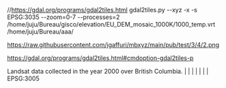 //https://gdal.org/programs/gdal2tiles.html
gdal2tiles.py --xyz -x -s EPSG:3035 --zoom=0-7 --processes=2 /home/juju/Bureau/gisco/elevation/EU_DEM_mosaic_1000K/1000_temp.vrt /home/juju/Bureau/aaa/

https://raw.githubusercontent.com/jgaffuri/mbxyz/main/pub/test/3/4/2.png

https://gdal.org/programs/gdal2tiles.html#cmdoption-gdal2tiles-p



 <?xml version="1.0" encoding="UTF-8" ?>
  <TileMap version="1.0.0" tilemapservice="http://tms.osgeo.org/1.0.0">
   <Title>British Columbia Landsat Imagery (2000)</Title>
   <Abstract>Landsat data collected in the year 2000 over British Columbia.</Abstract>
 | <KeywordList></KeywordList>
 | <Metadata type="TC211" mime-type="text/xml" href="http://www.org" />
 | <Attribution>
 |   <Title>Government of British Columbia</Title>
 |   <Logo width="10" height="10" href="http://gov.bc.ca/logo.png" mime-type="image/png" />
 | </Attribution>
 | <WebMapContext href="http://wms.gov.bc.ca" />
   <SRS>EPSG:3005</SRS>
   <BoundingBox minx="100000" miny="100000" maxx="1800000" maxy="1800000" />
   <Origin x="100000" y="100000" />
   <TileFormat width="256" height="256" mime-type="image/png" extension="png" />
   <TileSets profile="local">
     <TileSet href="http://tms.osgeo.org/1.0.0/landsat2000/2048" units-per-pixel="2048" order="0" />
     <TileSet href="http://tms.osgeo.org/1.0.0/landsat2000/1024" units-per-pixel="1024" order="1" />
     <TileSet href="http://tms.osgeo.org/1.0.0/landsat2000/512" units-per-pixel="512" order="2" />
     <TileSet href="http://tms.osgeo.org/1.0.0/landsat2000/256" units-per-pixel="256" order="3" />
     <TileSet href="http://tms.osgeo.org/1.0.0/landsat2000/128" units-per-pixel="128" order="4" />
     <TileSet href="http://tms.osgeo.org/1.0.0/landsat2000/64" units-per-pixel="64" order="5" />
   </TileSets>
 </TileMap>

